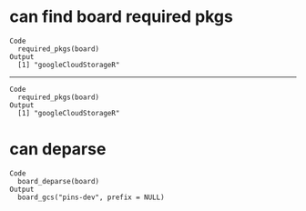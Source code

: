 # can find board required pkgs

    Code
      required_pkgs(board)
    Output
      [1] "googleCloudStorageR"

---

    Code
      required_pkgs(board)
    Output
      [1] "googleCloudStorageR"

# can deparse

    Code
      board_deparse(board)
    Output
      board_gcs("pins-dev", prefix = NULL)

